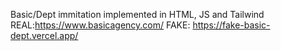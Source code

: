Basic/Dept immitation implemented in HTML, JS and Tailwind                                   REAL:https://www.basicagency.com/                          FAKE: https://fake-basic-dept.vercel.app/
